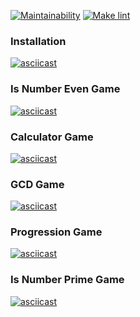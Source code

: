 [![Maintainability](https://api.codeclimate.com/v1/badges/55751bae8fa756a787b4/maintainability)](https://codeclimate.com/github/AntonLettuce/backend-project-lvl1/maintainability)
[![Make lint](https://github.com/AntonLettuce/backend-project-lvl1/workflows/lint/badge.svg)](https://github.com//AntonLettuce/backend-project-lvl1/actions)
### Installation
[![asciicast](https://asciinema.org/a/JxpGMPe2Bi6CnNUcA97Vxjign.svg)](https://asciinema.org/a/JxpGMPe2Bi6CnNUcA97Vxjign)
### Is Number Even Game
[![asciicast](https://asciinema.org/a/300813.svg)](https://asciinema.org/a/300813)
### Calculator Game
[![asciicast](https://asciinema.org/a/300815.svg)](https://asciinema.org/a/300815)
### GCD Game
[![asciicast](https://asciinema.org/a/300816.svg)](https://asciinema.org/a/300816)
### Progression Game
[![asciicast](https://asciinema.org/a/300819.svg)](https://asciinema.org/a/300819)
### Is Number Prime Game
[![asciicast](https://asciinema.org/a/300817.svg)](https://asciinema.org/a/300817)